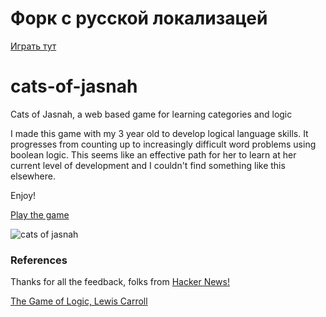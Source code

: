 # Форк с русской локализацей

[Играть тут](https://miv.github.io/cats-of-jasnah)

# cats-of-jasnah
Cats of Jasnah, a web based game for learning categories and logic

I made this game with my 3 year old to develop logical language skills. It progresses from counting up to increasingly difficult word problems using boolean logic. This seems like an effective path for her to learn at her current level of development and I couldn't find something like this elsewhere.

Enjoy!

[Play the game](https://countable.github.io/cats-of-jasnah)

![cats of jasnah](./cats.png)

### References

Thanks for all the feedback, folks from [Hacker News!](https://news.ycombinator.com/item?id=21880446#21886290)

[The Game of Logic, Lewis Carroll](https://www.gutenberg.org/files/4763/4763-h/4763-h.htm)
